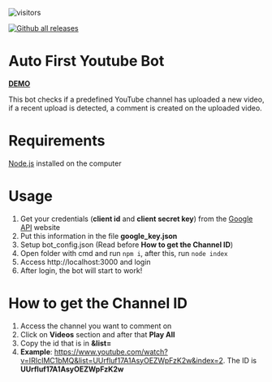 ![visitors](https://visitor-badge.glitch.me/badge?page_id=${leozinh1}.${auto-first-youtube-bot}) 

[![Github all releases](https://img.shields.io/github/downloads/Naereen/StrapDown.js/total.svg)](https://GitHub.com/LeozinH1/auto-first-youtube-bot/releases/)

# Auto First Youtube Bot

[**DEMO**](https://youtu.be/IRIcIMC1bMQ "DEMO")

This bot checks if a predefined YouTube channel has uploaded a new video, if a recent upload is detected, a comment is created on the uploaded video.

# Requirements

[Node.js](https://nodejs.org/ "Node.js") installed on the computer

# Usage

1. Get your credentials (**client id** and **client secret key**) from the [Google API](https://console.developers.google.com "Google API") website
2. Put this information in the file **google_key.json**
3. Setup bot_config.json (Read before **How to get the Channel ID**) 
4. Open folder with cmd and run `npm i`, after this, run `node index`
5. Access http://localhost:3000 and login
6. After login, the bot will start to work!

# How to get the Channel ID
1. Access the channel you want to comment on
2. Click on **Videos** section and after that **Play All**
3. Copy the id that is in **&list=**
4. **Example**: https://www.youtube.com/watch?v=IRIcIMC1bMQ&list=UUrfluf17A1AsyOEZWpFzK2w&index=2. The ID is **UUrfluf17A1AsyOEZWpFzK2w**
